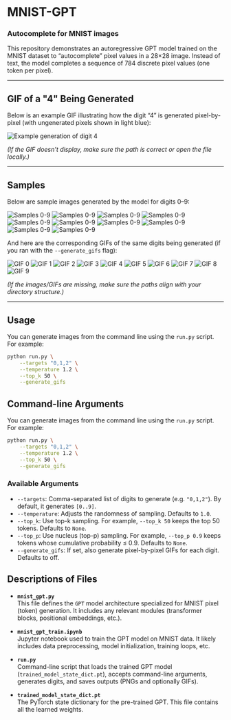 # MNIST-GPT

### Autocomplete for MNIST images

This repository demonstrates an autoregressive GPT model trained on the MNIST dataset to “autocomplete” pixel values in a 28×28 image. Instead of text, the model completes a sequence of 784 discrete pixel values (one token per pixel).

---

## GIF of a "4" Being Generated

Below is an example GIF illustrating how the digit “4” is generated pixel-by-pixel (with ungenerated pixels shown in light blue):

![Example generation of digit 4](./generations/gifs/4.gif)

*(If the GIF doesn’t display, make sure the path is correct or open the file locally.)*

---

## Samples

Below are sample images generated by the model for digits 0–9:

![Samples 0-9](./generations/imgs/0.png)
![Samples 0-9](./generations/imgs/1.png)
![Samples 0-9](./generations/imgs/2.png)
![Samples 0-9](./generations/imgs/3.png)
![Samples 0-9](./generations/imgs/4.png)
![Samples 0-9](./generations/imgs/5.png)
![Samples 0-9](./generations/imgs/6.png)
![Samples 0-9](./generations/imgs/7.png)
![Samples 0-9](./generations/imgs/8.png)
![Samples 0-9](./generations/imgs/9.png)

And here are the corresponding GIFs of the same digits being generated (if you ran with the `--generate_gifs` flag):

![GIF 0](./generations/gifs/0.gif)
![GIF 1](./generations/gifs/1.gif)
![GIF 2](./generations/gifs/2.gif)
![GIF 3](./generations/gifs/3.gif)
![GIF 4](./generations/gifs/4.gif)
![GIF 5](./generations/gifs/5.gif)
![GIF 6](./generations/gifs/6.gif)
![GIF 7](./generations/gifs/7.gif)
![GIF 8](./generations/gifs/8.gif)
![GIF 9](./generations/gifs/9.gif)

*(If the images/GIFs are missing, make sure the paths align with your directory structure.)*

---

## Usage

You can generate images from the command line using the `run.py` script. For example:

```bash
python run.py \
    --targets "0,1,2" \
    --temperature 1.2 \
    --top_k 50 \
    --generate_gifs
```



## Command-line Arguments

You can generate images from the command line using the `run.py` script. For example:

```bash
python run.py \
    --targets "0,1,2" \
    --temperature 1.2 \
    --top_k 50 \
    --generate_gifs
```

### Available Arguments

- `--targets`: Comma-separated list of digits to generate (e.g. `"0,1,2"`). By default, it generates `[0..9]`.
- `--temperature`: Adjusts the randomness of sampling. Defaults to `1.0`.
- `--top_k`: Use top-k sampling. For example, `--top_k 50` keeps the top 50 tokens. Defaults to `None`.
- `--top_p`: Use nucleus (top-p) sampling. For example, `--top_p 0.9` keeps tokens whose cumulative probability ≤ 0.9. Defaults to `None`.
- `--generate_gifs`: If set, also generate pixel-by-pixel GIFs for each digit. Defaults to off.




## Descriptions of Files

- **`mnist_gpt.py`**  
  This file defines the `GPT` model architecture specialized for MNIST pixel (token) generation. It includes any relevant modules (transformer blocks, positional embeddings, etc.).

- **`mnist_gpt_train.ipynb`**  
  Jupyter notebook used to train the GPT model on MNIST data. It likely includes data preprocessing, model initialization, training loops, etc.

- **`run.py`**  
  Command-line script that loads the trained GPT model (`trained_model_state_dict.pt`), accepts command-line arguments, generates digits, and saves outputs (PNGs and optionally GIFs).

- **`trained_model_state_dict.pt`**  
  The PyTorch state dictionary for the pre-trained GPT. This file contains all the learned weights.